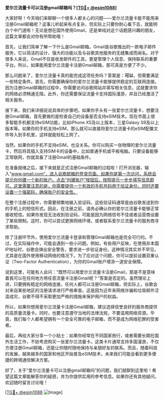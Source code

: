 **爱尔兰流量卡可以注册gmail邮箱吗？[[TG💪+ @esim1088](https://t.me/s/esim1088)]**

大家好呀！今天咱们来聊聊一个很多人都关心的问题——爱尔兰流量卡能不能用来注册Gmail邮箱呢？这事儿听起来有点复杂，但实际上只要你耐心看下去，就能明白个中门道啦！无论是想在国外使用Gmail，还是单纯对这个话题感兴趣的朋友，这篇文章都会对你有所帮助哦！

首先，让我们简单了解一下什么是Gmail邮箱。Gmail是谷歌推出的一款电子邮件服务，它以简洁的设计、强大的功能以及与谷歌其他服务的无缝集成而闻名。对于很多人来说，Gmail不仅是收发邮件的工具，更是管理个人信息、保持联系的重要平台。所以，如果能用爱尔兰流量卡注册Gmail邮箱，那可真是方便了不少。

那么问题来了，爱尔兰流量卡真的能完成这项任务吗？答案是：**可以**，但需要满足一些特定条件。首先，你需要确保你的爱尔兰流量卡能够提供稳定的互联网连接。因为注册Gmail邮箱的过程中，你需要访问谷歌网站并填写相关信息，这就要求你的网络必须畅通无阻。此外，你还需要保证流量卡支持国际漫游，并且已经激活了相关服务。

接下来，我们来详细说说具体的步骤吧。如果你手头有一张爱尔兰流量卡，想要注册Gmail邮箱，首先要做的是检查自己的设备是否支持eSIM技术。现在市面上很多智能手机都支持eSIM功能，比如iPhone XS及以上版本，三星Galaxy S9及以上版本等。如果你的手机支持eSIM，那么就可以直接将爱尔兰流量卡的eSIM配置文件导入到手机里，这样就能轻松上网了。

当然，如果你的手机不支持eSIM，也没关系。你可以购买一张物理的爱尔兰流量卡，然后将其插入支持SIM卡的设备中，比如普通手机或平板电脑。只要设备能够正常联网，你就具备了注册Gmail的基础条件。

在准备就绪之后，接下来就是正式注册Gmail邮箱的过程啦！打开浏览器，输入“www.gmail.com”，进入谷歌邮箱的登录页面。如果你是第一次访问，系统会提示你创建一个新的账户。点击“创建账户”按钮后，按照提示一步步填写信息即可。这里需要注意的是，你需要提供一个有效的手机号码用于验证身份，同时还要设置一个强密码，确保账户的安全性。

在整个注册过程中，你需要频繁地输入验证码。这些验证码通常是由谷歌发送到你的手机上的短信形式。因此，在注册之前，请务必确认你的爱尔兰流量卡能够正常接收短信。如果你发现无法收到验证码，可能是因为网络信号不佳或者运营商设置了某些限制。这时，你可以尝试更换网络环境，或者联系爱尔兰流量卡的服务商寻求帮助。

除了注册环节外，使用爱尔兰流量卡登录和管理Gmail邮箱也是完全可行的。不过，在实际操作中，可能会遇到一些小问题。例如，有些用户反映，在使用非本国IP地址时，谷歌会弹出安全警告，要求进一步验证身份。这种情况其实并不罕见，尤其是在国外使用移动网络的情况下。为了应对这个问题，你可以提前设置双重认证（Two-Factor Authentication），为你的Gmail账户增添一道安全保障。

说到这里，可能有人会问：“既然可以用爱尔兰流量卡注册Gmail，那是不是意味着我可以在任何地方用任意流量卡注册Gmail呢？”答案是否定的。虽然理论上讲，只要拥有稳定的网络连接，任何人都可以注册Gmail邮箱，但实际上，谷歌会对来自某些地区的注册请求进行严格审查。这是因为近年来网络诈骗和垃圾邮件泛滥成灾，谷歌不得不采取更加严格的措施来保护用户的权益。

所以，如果你想用爱尔兰流量卡注册Gmail邮箱，建议选择信誉良好的服务商提供的高质量流量卡。同时，也要注意遵守当地的法律法规，不要滥用网络资源。毕竟，我们每个人都希望拥有一个安全可靠的电子邮箱，而不是成为网络犯罪的受害者。

最后，再给大家分享一个小贴士：如果你经常在不同国家旅行，或者需要长期在国外生活工作，不妨考虑购买一张爱尔兰流量卡。这类卡片通常支持多国漫游，不仅方便注册Gmail邮箱，还能让你随时随地保持与亲朋好友的联系。而且，随着科技的发展，越来越多的国家和地区开始普及eSIM技术，未来我们可能会看到更多便捷的跨境通信解决方案。

好了，关于“爱尔兰流量卡可以注册gmail邮箱吗”的问题，我们就聊到这里啦！希望这篇文章能解答你的疑惑，并为你提供实用的参考信息。如果你还有其他疑问，欢迎随时留言讨论哦！

[[TG💪+ @esim1088](https://t.me/s/esim1088) ![Image](https://i.postimg.cc/4NQfJmqS/Snipaste-2025-05-13-00-14-12.png)]